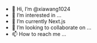 - 👋 Hi, I’m @xiawang1024
- 👀 I’m interested in ...
- 🌱 I’m currently Next.js 
- 💞️ I’m looking to collaborate on ...
- 📫 How to reach me ...

<!---
xiawang1024/xiawang1024 is a ✨ special ✨ repository because its `README.md` (this file) appears on your GitHub profile.
You can click the Preview link to take a look at your changes.
--->
